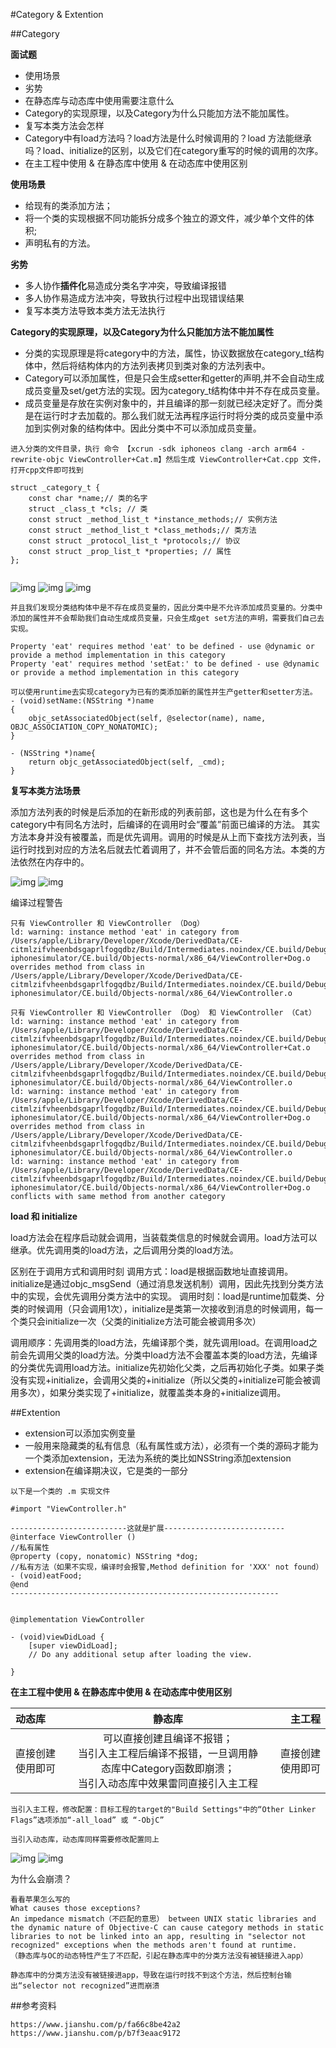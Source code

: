 #Category & Extention

##Category

**面试题**

* 使用场景
* 劣势
* 在静态库与动态库中使用需要注意什么
* Category的实现原理，以及Category为什么只能加方法不能加属性。
* 复写本类方法会怎样
* Category中有load方法吗？load方法是什么时候调用的？load 方法能继承吗？load、initialize的区别，以及它们在category重写的时候的调用的次序。
* 在主工程中使用 & 在静态库中使用 & 在动态库中使用区别

**使用场景**

* 给现有的类添加方法；
* 将一个类的实现根据不同功能拆分成多个独立的源文件，减少单个文件的体积;
* 声明私有的方法。

**劣势**

* 多人协作**插件化**易造成分类名字冲突，导致编译报错
* 多人协作易造成方法冲突，导致执行过程中出现错误结果
* 复写本类方法导致本类方法无法执行


**Category的实现原理，以及Category为什么只能加方法不能加属性**

* 分类的实现原理是将category中的方法，属性，协议数据放在category\_t结构体中，然后将结构体内的方法列表拷贝到类对象的方法列表中。
* Category可以添加属性，但是只会生成setter和getter的声明,并不会自动生成成员变量及set/get方法的实现。因为category_t结构体中并不存在成员变量。
* 成员变量是存放在实例对象中的，并且编译的那一刻就已经决定好了。而分类是在运行时才去加载的。那么我们就无法再程序运行时将分类的成员变量中添加到实例对象的结构体中。因此分类中不可以添加成员变量。

```
进入分类的文件目录，执行 命令 【xcrun -sdk iphoneos clang -arch arm64 -rewrite-objc ViewController+Cat.m】然后生成 ViewController+Cat.cpp 文件，打开cpp文件即可找到 

struct _category_t {
	const char *name;// 类的名字  
	struct _class_t *cls; // 类 
	const struct _method_list_t *instance_methods;// 实例方法
	const struct _method_list_t *class_methods;// 类方法
	const struct _protocol_list_t *protocols;// 协议 
	const struct _prop_list_t *properties; // 属性
};


```

![img](Image/ce1.png)
![img](Image/ce2.png)
![img](Image/ce3.png)

```
并且我们发现分类结构体中是不存在成员变量的，因此分类中是不允许添加成员变量的。分类中添加的属性并不会帮助我们自动生成成员变量，只会生成get set方法的声明，需要我们自己去实现。

Property 'eat' requires method 'eat' to be defined - use @dynamic or provide a method implementation in this category
Property 'eat' requires method 'setEat:' to be defined - use @dynamic or provide a method implementation in this category

```

```
可以使用runtime去实现category为已有的类添加新的属性并生产getter和setter方法。
- (void)setName:(NSString *)name
{
    objc_setAssociatedObject(self, @selector(name), name, OBJC_ASSOCIATION_COPY_NONATOMIC);
}

- (NSString *)name{
    return objc_getAssociatedObject(self, _cmd);
}
```

**复写本类方法场景**

添加方法列表的时候是后添加的在新形成的列表前部，这也是为什么在有多个category中有同名方法时，后编译的在调用时会“覆盖”前面已编译的方法。
其实方法本身并没有被覆盖，而是优先调用。调用的时候是从上而下查找方法列表，当运行时找到对应的方法名后就去忙着调用了，并不会管后面的同名方法。本类的方法依然在内存中的。

![img](Image/ce4.png)
![img](Image/ce5.png)

编译过程警告

```
只有 ViewController 和 ViewController （Dog）
ld: warning: instance method 'eat' in category from /Users/apple/Library/Developer/Xcode/DerivedData/CE-citmlzifvheenbdsgaprlfogqdbz/Build/Intermediates.noindex/CE.build/Debug-iphonesimulator/CE.build/Objects-normal/x86_64/ViewController+Dog.o overrides method from class in /Users/apple/Library/Developer/Xcode/DerivedData/CE-citmlzifvheenbdsgaprlfogqdbz/Build/Intermediates.noindex/CE.build/Debug-iphonesimulator/CE.build/Objects-normal/x86_64/ViewController.o

只有 ViewController 和 ViewController （Dog） 和 ViewController （Cat）
ld: warning: instance method 'eat' in category from /Users/apple/Library/Developer/Xcode/DerivedData/CE-citmlzifvheenbdsgaprlfogqdbz/Build/Intermediates.noindex/CE.build/Debug-iphonesimulator/CE.build/Objects-normal/x86_64/ViewController+Cat.o overrides method from class in /Users/apple/Library/Developer/Xcode/DerivedData/CE-citmlzifvheenbdsgaprlfogqdbz/Build/Intermediates.noindex/CE.build/Debug-iphonesimulator/CE.build/Objects-normal/x86_64/ViewController.o
ld: warning: instance method 'eat' in category from /Users/apple/Library/Developer/Xcode/DerivedData/CE-citmlzifvheenbdsgaprlfogqdbz/Build/Intermediates.noindex/CE.build/Debug-iphonesimulator/CE.build/Objects-normal/x86_64/ViewController+Dog.o overrides method from class in /Users/apple/Library/Developer/Xcode/DerivedData/CE-citmlzifvheenbdsgaprlfogqdbz/Build/Intermediates.noindex/CE.build/Debug-iphonesimulator/CE.build/Objects-normal/x86_64/ViewController.o
ld: warning: instance method 'eat' in category from /Users/apple/Library/Developer/Xcode/DerivedData/CE-citmlzifvheenbdsgaprlfogqdbz/Build/Intermediates.noindex/CE.build/Debug-iphonesimulator/CE.build/Objects-normal/x86_64/ViewController+Dog.o conflicts with same method from another category
```


**load 和 initialize**

load方法会在程序启动就会调用，当装载类信息的时候就会调用。load方法可以继承。优先调用类的load方法，之后调用分类的load方法。

区别在于调用方式和调用时刻
调用方式：load是根据函数地址直接调用。initialize是通过objc_msgSend（通过消息发送机制）调用，因此先找到分类方法中的实现，会优先调用分类方法中的实现。
调用时刻：load是runtime加载类、分类的时候调用（只会调用1次），initialize是类第一次接收到消息的时候调用，每一个类只会initialize一次（父类的initialize方法可能会被调用多次）

调用顺序：先调用类的load方法，先编译那个类，就先调用load。在调用load之前会先调用父类的load方法。分类中load方法不会覆盖本类的load方法，先编译的分类优先调用load方法。initialize先初始化父类，之后再初始化子类。如果子类没有实现+initialize，会调用父类的+initialize（所以父类的+initialize可能会被调用多次），如果分类实现了+initialize，就覆盖类本身的+initialize调用。

 
 
 ##Extention
 
* extension可以添加实例变量
*  一般用来隐藏类的私有信息（私有属性或方法），必须有一个类的源码才能为一个类添加extension，无法为系统的类比如NSString添加extension
* extension在编译期决议，它是类的一部分

```
以下是一个类的 .m 实现文件 

#import "ViewController.h"

--------------------------这就是扩展---------------------------
@interface ViewController ()
//私有属性
@property (copy, nonatomic) NSString *dog;
//私有方法（如果不实现，编译时会报警,Method definition for 'XXX' not found）
- (void)eatFood;
@end
------------------------------------------------------------


@implementation ViewController

- (void)viewDidLoad {
    [super viewDidLoad];
    // Do any additional setup after loading the view.
    
}

```

**在主工程中使用 & 在静态库中使用 & 在动态库中使用区别**


| 动态库  | 静态库  | 主工程 |
|:------------- |:---------------:| -------------:|
| 直接创建使用即可 | 可以直接创建且编译不报错；<br>当引入主工程后编译不报错，一旦调用静态库中Category函数即崩溃；<br>当引入动态库中效果雷同直接引入主工程 | 直接创建使用即可 |

```
当引入主工程，修改配置：目标工程的target的"Build Settings"中的“Other Linker Flags”选项添加“-all_load” 或 “-ObjC”

当引入动态库，动态库同样需要修改配置同上

```

![img](Image/ce6.png)
![img](Image/ce7.png)


为什么会崩溃？

```
看看苹果怎么写的
What causes those exceptions?
An impedance mismatch（不匹配的意思） between UNIX static libraries and the dynamic nature of Objective-C can cause category methods in static libraries to not be linked into an app, resulting in "selector not recognized" exceptions when the methods aren't found at runtime.
（静态库与OC的动态特性产生了不匹配，引起在静态库中的分类方法没有被链接进入app）

静态库中的分类方法没有被链接进app，导致在运行时找不到这个方法，然后控制台输出“selector not recognized”进而崩溃

```


 ##参考资料


```
https://www.jianshu.com/p/fa66c8be42a2
https://www.jianshu.com/p/b7f3eaac9172

```

